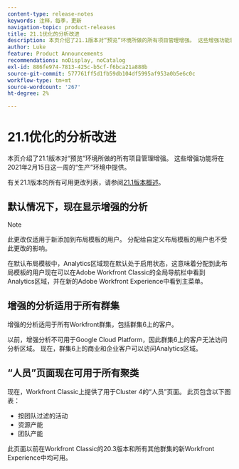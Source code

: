 ```yaml
---
content-type: release-notes
keywords: 注释，每季，更新
navigation-topic: product-releases
title: 21.1优化的分析改进
description: 本页介绍了21.1版本对“预览”环境所做的所有项目管理增强。 这些增强功能将在2021年2月15日这一周的“生产”环境中提供。
author: Luke
feature: Product Announcements
recommendations: noDisplay, noCatalog
exl-id: 886fe974-7813-425c-b5cf-f6bca21a888b
source-git-commit: 577761ff5d1fb59db104df5995af953a0b5e6c0c
workflow-type: tm+mt
source-wordcount: '267'
ht-degree: 2%

---
```


# 21.1优化的分析改进

本页介绍了21.1版本对“预览”环境所做的所有项目管理增强。 这些增强功能将在2021年2月15日这一周的“生产”环境中提供。

有关21.1版本的所有可用更改列表，请参阅[21.1版本概述](../../../product-announcements/product-releases/21.1-release-activity/21-1-release-overview.md)。

## 默认情况下，现在显示增强的分析

>[!NOTE]
>
>此更改仅适用于新添加到布局模板的用户。 分配给自定义布局模板的用户也不受此更改的影响。

在默认布局模板中，Analytics区域现在默认处于启用状态，这意味着分配到此布局模板的用户现在可以在Adobe Workfront Classic的全局导航栏中看到Analytics区域，并在新的Adobe Workfront Experience中看到主菜单。


## 增强的分析适用于所有群集

增强的分析适用于所有Workfront群集，包括群集6上的客户。

以前，增强分析不可用于Google Cloud Platform，因此群集6上的客户无法访问分析区域。 现在，群集6上的商业和企业客户可以访问Analytics区域。


## “人员”页面现在可用于所有聚类

现在，Workfront Classic上提供了用于Cluster 4的“人员”页面。 此页包含以下图表：

* 按团队过滤的活动
* 资源产能
* 团队产能

此页面以前在Workfront Classic的20.3版本和所有其他群集的新Workfront Experience中均可用。



